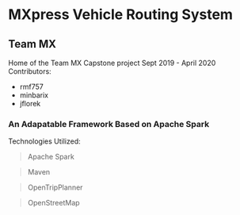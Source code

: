 # MXpress Vehicle Routing System
## Team MX

Home of the Team MX Capstone project
Sept 2019 - April 2020
Contributors:
- rmf757
- minbarix
- jflorek

### An Adapatable Framework Based on Apache Spark
Technologies Utilized:
> Apache Spark

> Maven 

> OpenTripPlanner

> OpenStreetMap


